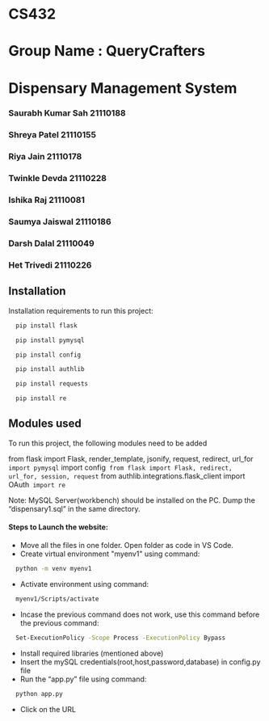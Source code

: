 # CS432
# Group Name : QueryCrafters
# Dispensary Management System

### Saurabh Kumar Sah 21110188
### Shreya Patel 21110155
### Riya Jain 21110178
### Twinkle Devda 21110228
### Ishika Raj 21110081
### Saumya Jaiswal 21110186
### Darsh Dalal 21110049
### Het Trivedi 21110226


## Installation

Installation requirements to run this project:

```bash
  pip install flask
```
```bash
  pip install pymysql
```
```bash
  pip install config
```
```bash
  pip install authlib
```
```bash
  pip install requests
```
```bash
  pip install re
```

## Modules used

To run this project, the following modules need to be added

from flask import Flask, render_template, jsonify, request, redirect, url_for`
import pymysql`
import config`
from flask import Flask, redirect, url_for, session, request`
from authlib.integrations.flask_client import OAuth`
import re`

Note: MySQL Server(workbench) should be installed on the PC. Dump the “dispensary1.sql” in the same directory.



#### Steps to Launch the website:


- Move all the files in one folder. Open folder as code in VS Code.
- Create virtual environment "myenv1" using command:
```bash
  python -m venv myenv1
```

- Activate environment using command:
  
```bash
  myenv1/Scripts/activate
```

- Incase the previous command does not work, use this command before the previous command:
```bash
  Set-ExecutionPolicy -Scope Process -ExecutionPolicy Bypass
```
- Install required libraries (mentioned above)
- Insert the mySQL credentials(root,host,password,database) in config.py file
- Run the “app.py” file using command:
  
```bash
  python app.py
```

- Click on the URL 
